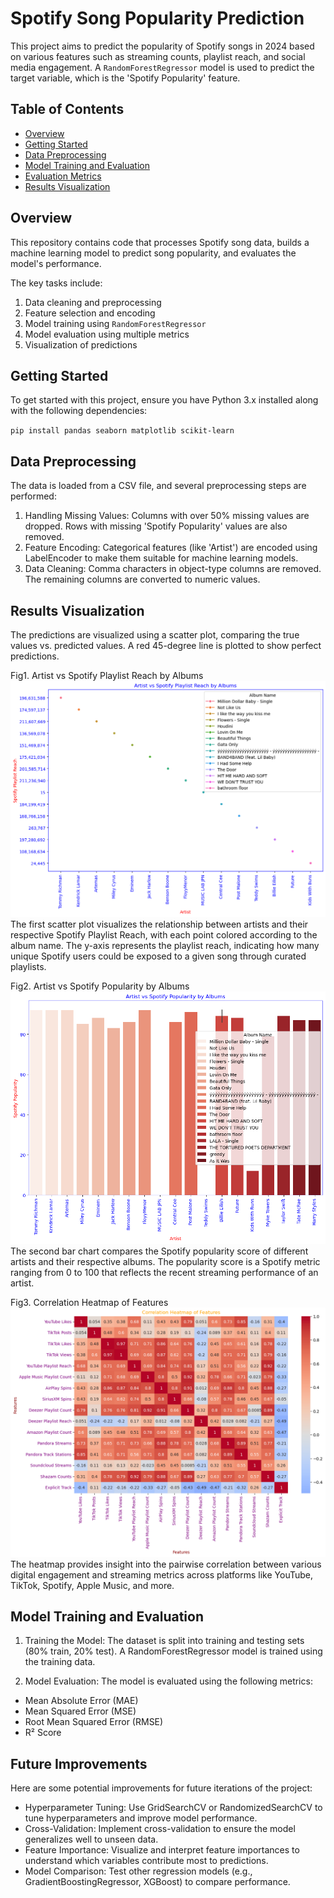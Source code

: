 # Spotify Song Popularity Prediction

This project aims to predict the popularity of Spotify songs in 2024 based on various features such as streaming counts, playlist reach, and social media engagement. A `RandomForestRegressor` model is used to predict the target variable, which is the 'Spotify Popularity' feature.

## Table of Contents

- [Overview](#overview)
- [Getting Started](#getting-started)
- [Data Preprocessing](#data-preprocessing)
- [Model Training and Evaluation](#model-training-and-evaluation)
- [Evaluation Metrics](#model-training-and-evaluation)
- [Results Visualization](#results-visualization)


## Overview

This repository contains code that processes Spotify song data, builds a machine learning model to predict song popularity, and evaluates the model's performance.

The key tasks include:
1. Data cleaning and preprocessing
2. Feature selection and encoding
3. Model training using `RandomForestRegressor`
4. Model evaluation using multiple metrics
5. Visualization of predictions

## Getting Started

To get started with this project, ensure you have Python 3.x installed along with the following dependencies:

`pip install pandas seaborn matplotlib scikit-learn`

## Data Preprocessing
The data is loaded from a CSV file, and several preprocessing steps are performed:

1. Handling Missing Values:
Columns with over 50% missing values are dropped.
Rows with missing 'Spotify Popularity' values are also removed.
2. Feature Encoding:
Categorical features (like 'Artist') are encoded using LabelEncoder to make them suitable for machine learning models.
3. Data Cleaning:
Comma characters in object-type columns are removed.
The remaining columns are converted to numeric values.

## Results Visualization
The predictions are visualized using a scatter plot, comparing the true values vs. predicted values. A red 45-degree line is plotted to show perfect predictions.

Fig1. Artist vs Spotify Playlist Reach by Albums
![Artist vs Spotify Playlist Reach by Albums](results/Artist%20vs%20Spotify%20Playlist%20Reach%20by%20Albums.png)
The first scatter plot visualizes the relationship between artists and their respective Spotify Playlist Reach, with each point colored according to the album name. The y-axis represents the playlist reach, indicating how many unique Spotify users could be exposed to a given song through curated playlists.

Fig2. Artist vs Spotify Popularity by Albums
![Artist vs Spotify Popularity by Albums](results/Artist%20vs%20Spotify%20Popularity%20by%20Albums.png)
The second bar chart compares the Spotify popularity score of different artists and their respective albums. The popularity score is a Spotify metric ranging from 0 to 100 that reflects the recent streaming performance of an artist.

Fig3. Correlation Heatmap of Features
![Correlation Heatmap of Features](results/Correlation%20Heatmap%20of%20Features.png)
The heatmap provides insight into the pairwise correlation between various digital engagement and streaming metrics across platforms like YouTube, TikTok, Spotify, Apple Music, and more.

## Model Training and Evaluation
1. Training the Model:
The dataset is split into training and testing sets (80% train, 20% test).
A RandomForestRegressor model is trained using the training data.

2. Model Evaluation:
The model is evaluated using the following metrics:
* Mean Absolute Error (MAE)
* Mean Squared Error (MSE)
* Root Mean Squared Error (RMSE)
* R² Score

## Future Improvements
Here are some potential improvements for future iterations of the project:

* Hyperparameter Tuning: Use GridSearchCV or RandomizedSearchCV to tune hyperparameters and improve model performance.
* Cross-Validation: Implement cross-validation to ensure the model generalizes well to unseen data.
* Feature Importance: Visualize and interpret feature importances to understand which variables contribute most to predictions.
* Model Comparison: Test other regression models (e.g., GradientBoostingRegressor, XGBoost) to compare performance.
